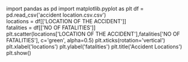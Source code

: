 import pandas as pd
import matplotlib.pyplot as plt
df = pd.read_csv('accident location.csv.csv')  
locations = df[['LOCATION OF THE ACCIDENT']]  
fatalities = df[['NO OF FATALITIES']]  
plt.scatter(locations['LOCATION OF THE ACCIDENT'],fatalities['NO OF FATALITIES'], c='green', alpha=0.5) 
plt.xticks(rotation='vertical')
plt.xlabel('locations')
plt.ylabel('fatalities')
plt.title('Accident Locations')
plt.show()
